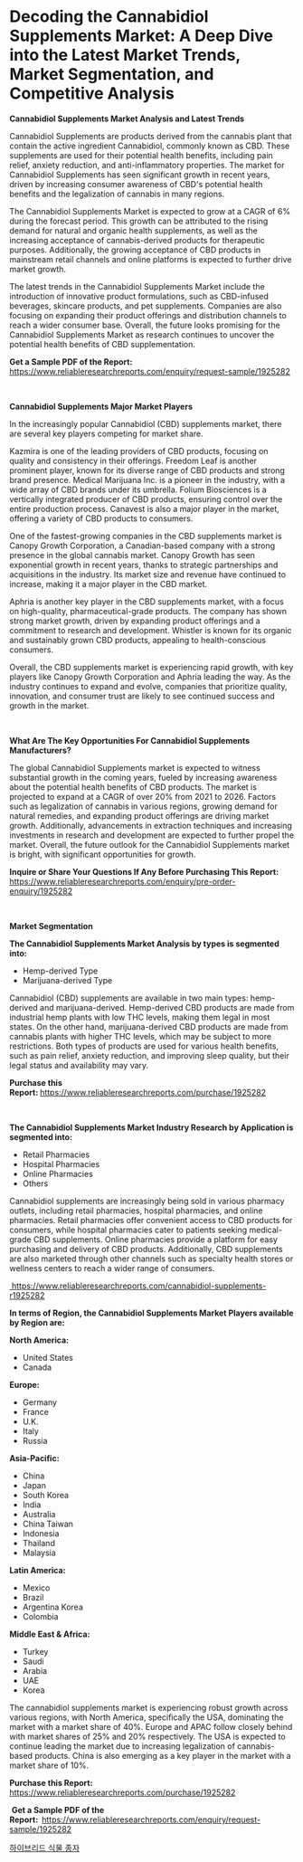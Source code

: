 <p><h1>Decoding the Cannabidiol Supplements Market: A Deep Dive into the Latest Market Trends, Market Segmentation, and Competitive Analysis</h1></p><p><strong>Cannabidiol Supplements Market Analysis and Latest Trends</strong></p>
<p><p>Cannabidiol Supplements are products derived from the cannabis plant that contain the active ingredient Cannabidiol, commonly known as CBD. These supplements are used for their potential health benefits, including pain relief, anxiety reduction, and anti-inflammatory properties. The market for Cannabidiol Supplements has seen significant growth in recent years, driven by increasing consumer awareness of CBD's potential health benefits and the legalization of cannabis in many regions.</p><p>The Cannabidiol Supplements Market is expected to grow at a CAGR of 6% during the forecast period. This growth can be attributed to the rising demand for natural and organic health supplements, as well as the increasing acceptance of cannabis-derived products for therapeutic purposes. Additionally, the growing acceptance of CBD products in mainstream retail channels and online platforms is expected to further drive market growth.</p><p>The latest trends in the Cannabidiol Supplements Market include the introduction of innovative product formulations, such as CBD-infused beverages, skincare products, and pet supplements. Companies are also focusing on expanding their product offerings and distribution channels to reach a wider consumer base. Overall, the future looks promising for the Cannabidiol Supplements Market as research continues to uncover the potential health benefits of CBD supplementation.</p></p>
<p><strong>Get a Sample PDF of the Report:&nbsp;</strong> <a href="https://www.reliableresearchreports.com/enquiry/request-sample/1925282">https://www.reliableresearchreports.com/enquiry/request-sample/1925282</a></p>
<p>&nbsp;</p>
<p><strong>Cannabidiol Supplements Major Market Players</strong></p>
<p><p>In the increasingly popular Cannabidiol (CBD) supplements market, there are several key players competing for market share. </p><p>Kazmira is one of the leading providers of CBD products, focusing on quality and consistency in their offerings. Freedom Leaf is another prominent player, known for its diverse range of CBD products and strong brand presence. Medical Marijuana Inc. is a pioneer in the industry, with a wide array of CBD brands under its umbrella. Folium Biosciences is a vertically integrated producer of CBD products, ensuring control over the entire production process. Canavest is also a major player in the market, offering a variety of CBD products to consumers.</p><p>One of the fastest-growing companies in the CBD supplements market is Canopy Growth Corporation, a Canadian-based company with a strong presence in the global cannabis market. Canopy Growth has seen exponential growth in recent years, thanks to strategic partnerships and acquisitions in the industry. Its market size and revenue have continued to increase, making it a major player in the CBD market.</p><p>Aphria is another key player in the CBD supplements market, with a focus on high-quality, pharmaceutical-grade products. The company has shown strong market growth, driven by expanding product offerings and a commitment to research and development. Whistler is known for its organic and sustainably grown CBD products, appealing to health-conscious consumers.</p><p>Overall, the CBD supplements market is experiencing rapid growth, with key players like Canopy Growth Corporation and Aphria leading the way. As the industry continues to expand and evolve, companies that prioritize quality, innovation, and consumer trust are likely to see continued success and growth in the market.</p></p>
<p>&nbsp;</p>
<p><strong>What Are The Key Opportunities For Cannabidiol Supplements Manufacturers?</strong></p>
<p><p>The global Cannabidiol Supplements market is expected to witness substantial growth in the coming years, fueled by increasing awareness about the potential health benefits of CBD products. The market is projected to expand at a CAGR of over 20% from 2021 to 2026. Factors such as legalization of cannabis in various regions, growing demand for natural remedies, and expanding product offerings are driving market growth. Additionally, advancements in extraction techniques and increasing investments in research and development are expected to further propel the market. Overall, the future outlook for the Cannabidiol Supplements market is bright, with significant opportunities for growth.</p></p>
<p><strong>Inquire or Share Your Questions If Any Before Purchasing This Report:</strong> <a href="https://www.reliableresearchreports.com/enquiry/pre-order-enquiry/1925282">https://www.reliableresearchreports.com/enquiry/pre-order-enquiry/1925282</a></p>
<p>&nbsp;</p>
<p><strong>Market Segmentation</strong></p>
<p><strong>The Cannabidiol Supplements Market Analysis by types is segmented into:</strong></p>
<p><ul><li>Hemp-derived Type</li><li>Marijuana-derived Type</li></ul></p>
<p><p>Cannabidiol (CBD) supplements are available in two main types: hemp-derived and marijuana-derived. Hemp-derived CBD products are made from industrial hemp plants with low THC levels, making them legal in most states. On the other hand, marijuana-derived CBD products are made from cannabis plants with higher THC levels, which may be subject to more restrictions. Both types of products are used for various health benefits, such as pain relief, anxiety reduction, and improving sleep quality, but their legal status and availability may vary.</p></p>
<p><strong>Purchase this Report:&nbsp;</strong><a href="https://www.reliableresearchreports.com/purchase/1925282">https://www.reliableresearchreports.com/purchase/1925282</a></p>
<p>&nbsp;</p>
<p><strong>The Cannabidiol Supplements Market Industry Research by Application is segmented into:</strong></p>
<p><ul><li>Retail Pharmacies</li><li>Hospital Pharmacies</li><li>Online Pharmacies</li><li>Others</li></ul></p>
<p><p>Cannabidiol supplements are increasingly being sold in various pharmacy outlets, including retail pharmacies, hospital pharmacies, and online pharmacies. Retail pharmacies offer convenient access to CBD products for consumers, while hospital pharmacies cater to patients seeking medical-grade CBD supplements. Online pharmacies provide a platform for easy purchasing and delivery of CBD products. Additionally, CBD supplements are also marketed through other channels such as specialty health stores or wellness centers to reach a wider range of consumers.</p></p>
<p><a href="https://www.reliableresearchreports.com/cannabidiol-supplements-r1925282">&nbsp;https://www.reliableresearchreports.com/cannabidiol-supplements-r1925282</a></p>
<p><strong>In terms of Region, the Cannabidiol Supplements Market Players available by Region are:</strong></p>
<p>
    <p> <strong> North America: </strong>
        <ul>
            <li>United States</li>
            <li>Canada</li>
        </ul>
        </p> 
    <p> <strong> Europe: </strong>
        <ul>
            <li>Germany</li>
            <li>France</li>
            <li>U.K.</li>
            <li>Italy</li>
            <li>Russia</li>
        </ul>
        </p> 
    <p> <strong> Asia-Pacific: </strong>
        <ul>
            <li>China</li>
            <li>Japan</li>
            <li>South Korea</li>
            <li>India</li>
            <li>Australia</li>
            <li>China Taiwan</li>
            <li>Indonesia</li>
            <li>Thailand</li>
            <li>Malaysia</li>
        </ul>
        </p> 
    <p> <strong> Latin America: </strong>
        <ul>
            <li>Mexico</li>
            <li>Brazil</li>
            <li>Argentina Korea</li>
            <li>Colombia</li>
        </ul>
        </p> 
    <p> <strong> Middle East & Africa: </strong>
        <ul>
            <li>Turkey</li>
            <li>Saudi</li>
            <li>Arabia</li>
            <li>UAE</li>
            <li>Korea</li>
        </ul>
    </p>
    </p>
<p><p>The cannabidiol supplements market is experiencing robust growth across various regions, with North America, specifically the USA, dominating the market with a market share of 40%. Europe and APAC follow closely behind with market shares of 25% and 20% respectively. The USA is expected to continue leading the market due to increasing legalization of cannabis-based products. China is also emerging as a key player in the market with a market share of 10%.</p></p>
<p><strong>Purchase this Report: </strong><a href="https://www.reliableresearchreports.com/purchase/1925282">https://www.reliableresearchreports.com/purchase/1925282</a></p>
<p>&nbsp;<strong>Get a Sample PDF of the Report:&nbsp;&nbsp;</strong><a href="https://www.reliableresearchreports.com/enquiry/request-sample/1925282">https://www.reliableresearchreports.com/enquiry/request-sample/1925282</a></p>
<p><strong></strong></p>
<p><p><a href="https://github.com/RonSpencer61/Market-Research-Report-List-1/blob/main/683144856827.md">하이브리드 식물 종자</a></p></p>